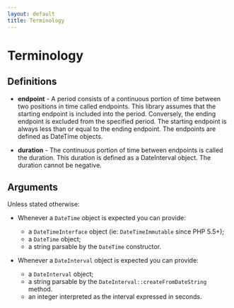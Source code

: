 ```yaml
---
layout: default
title: Terminology
---
```


# Terminology

## Definitions

- **endpoint** - A period consists of a continuous portion of time between two positions in time called endpoints. This library assumes that the starting endpoint is included into the period. Conversely, the ending endpoint is excluded from the specified period. The starting endpoint is always less than or equal to the ending endpoint. The endpoints are defined as DateTime objects.

- **duration** - The continuous portion of time between endpoints is called the duration. This duration is defined as a DateInterval object. The duration cannot be negative.

## Arguments

Unless stated otherwise:

- Whenever a `DateTime` object is expected you can provide:
    - a `DateTimeInterface` object (ie: `DateTimeImmutable` since PHP 5.5+);
    - a `DateTime` object;
    - a string parsable by the `DateTime` constructor.

- Whenever a `DateInterval` object is expected you can provide:
    - a `DateInterval` object;
    - a string parsable by the `DateInterval::createFromDateString` method.
    - an integer interpreted as the interval expressed in seconds.
